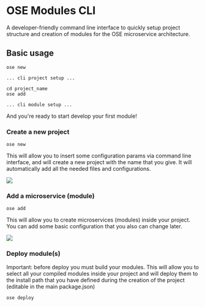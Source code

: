 # OSE Modules CLI

A developer-friendly command line interface to quickly setup project structure and creation of modules for the OSE microservice architecture.

## Basic usage

```
ose new

... cli project setup ...

cd project_name
ose add

... cli module setup ... 

```

And you're ready to start develop your first module!

### Create a new project

```
ose new
```

This will allow you to insert some configuration params via command line interface, and will create a new project with the name that you give. It will automatically add all the needed files and configurations. 

![](https://i.imgur.com/x4yvx9r.png)

### Add a microservice (module)

```
ose add
```

This will allow you to create microservices (modules) inside your project. You can add some basic configuration that you also can change later.

![](https://i.imgur.com/WpxW8Cr.png)


### Deploy module(s)

Important: before deploy you must build your modules. This will allow you to select all your compiled modules inside your project and will deploy them to the install path that you have defined during the creation of the project (editable in the main package.json)

```
ose deploy
```
